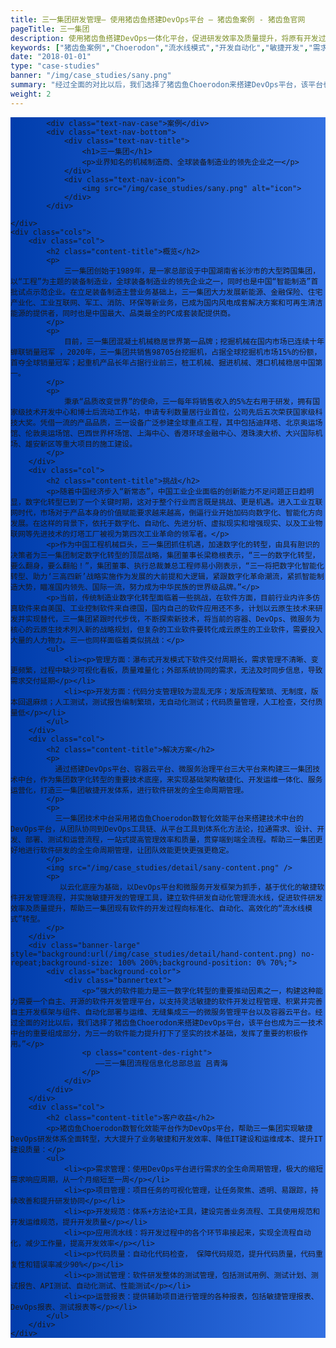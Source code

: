 ```yaml
---
title: 三一集团研发管理– 使用猪齿鱼搭建DevOps平台 – 猪齿鱼案例 - 猪齿鱼官网
pageTitle: 三一集团
description: 使用猪齿鱼搭建DevOps一体化平台，促进研发效率及质量提升，将原有开发过程向标准化、自动化、高效化的流水线模式转型
keywords: ["猪齿鱼案例","Choerodon","流水线模式","开发自动化","敏捷开发","需求管理优化","持续代码检查","代码质量提升"]
date: "2018-01-01"
type: "case-studies"
banner: "/img/case_studies/sany.png"
summary: "经过全面的对比以后，我们选择了猪齿鱼Choerodon来搭建DevOps平台，该平台也成为三一技术中台的重要组成部分，为三一的软件能力提升打下了坚实的技术基础，发挥了重要的积极作用"
weight: 2
---
```


<section class="case-studies-detail-head">
	<div class="text-nav" style="background: url(/img/case_studies/banner.svg)no-repeat,-webkit-linear-gradient(0deg, #003DAC,#3371E3);">

			<div class="text-nav-case">案例</div>
			<div class="text-nav-bottom">
				<div class="text-nav-title">
					<h1>三一集团</h1>
					<p>业界知名的机械制造商、全球装备制造业的领先企业之一</p>
				</div>
				<div class="text-nav-icon">
					<img src="/img/case_studies/sany.png" alt="icon">
				</div>
			</div>

	</div>
	<div class="cols">
		<div class="col">
			<h2 class="content-title">概览</h2>
			<p>
				三一集团创始于1989年，是一家总部设于中国湖南省长沙市的大型跨国集团，以“工程”为主题的装备制造业，全球装备制造业的领先企业之一，同时也是中国“智能制造”首批试点示范企业。在立足装备制造主营业务基础上，三一集团大力发展新能源、金融保险、住宅产业化、工业互联网、军工、消防、环保等新业务，已成为国内风电成套解决方案和可再生清洁能源的提供者，同时也是中国最大、品类最全的PC成套装配提供商。
			</p>
			<p>
			    目前，三一集团混凝土机械稳居世界第一品牌；挖掘机械在国内市场已连续十年蝉联销量冠军 ，2020年，三一集团共销售98705台挖掘机，占据全球挖掘机市场15%的份额，首夺全球销量冠军；起重机产品长年占据行业前三，桩工机械、掘进机械、港口机械稳居中国第一。
			</p>
			<p>
			    秉承“品质改变世界”的使命，三一每年将销售收入的5%左右用于研发，拥有国家级技术开发中心和博士后流动工作站，申请专利数量居行业首位，公司先后五次荣获国家级科技大奖。凭借一流的产品品质，三一设备广泛参建全球重点工程，其中包括迪拜塔、北京奥运场馆、伦敦奥运场馆、巴西世界杯场馆、上海中心、香港环球金融中心、港珠澳大桥、大兴国际机场、雄安新区等重大项目的施工建设。
			</p>
		</div>
		<div class="col">
			<h2 class="content-title">挑战</h2>
			<p>随着中国经济步入“新常态”，中国工业企业面临的创新能力不足问题正日趋明显，数字化转型已到了一个关键时期，这对于整个行业而言既是挑战、更是机遇。进入工业互联网时代，市场对于产品本身的价值赋能要求越来越高，倒逼行业开始加码向数字化、智能化方向发展。在这样的背景下，依托于数字化、自动化、先进分析、虚拟现实和增强现实、以及工业物联网等先进技术的灯塔工厂被视为第四次工业革命的领军者。</p>
			<p>作为中国工程机械巨头，三一集团抓住机遇，加速数字化的转型，由具有胆识的决策者为三一集团制定数字化转型的顶层战略，集团董事长梁稳根表示，“三一的数字化转型，要么翻身，要么翻船！”，集团董事、执行总裁兼总工程师易小刚表示，“三一将把数字化智能化转型、助力‘三高四新’战略实施作为发展的大前提和大逻辑，紧跟数字化革命潮流，紧抓智能制造大势，瞄准国内领先、国际一流，努力成为中华民族的世界级品牌。”</p>
			<p>当前，传统制造业数字化转型面临着一些挑战，在软件方面，目前行业内许多仿真软件来自美国、工业控制软件来自德国，国内自己的软件应用还不多，计划以云原生技术来研发并实现替代，三一集团紧跟时代步伐，不断探索新技术，将当前的容器、DevOps、微服务为核心的云原生技术列入新的战略规划，但复杂的工业软件要转化成云原生的工业软件，需要投入大量的人力物力。三一也同样面临着类似挑战：</p>
			<ul>
                <li><p>管理方面：瀑布式开发模式下软件交付周期长，需求管理不清晰、变更频繁，过程中缺少可视化看板，质量难量化；外部系统协同的需求，无法及时同步信息，导致需求交付延期</p></li>
                <li><p>开发方面：代码分支管理较为混乱无序；发版流程繁琐、无制度，版本回退麻烦；人工测试，测试报告编制繁琐，无自动化测试；代码质量管理，人工检查，交付质量低</p></li>
			</ul>
		</div>
		<div class="col">
			<h2 class="content-title">解决方案</h2>
			<p>
			  通过搭建DevOps平台、容器云平台、微服务治理平台三大平台来构建三一集团技术中台，作为集团数字化转型的重要技术底座，来实现基础架构敏捷化、开发运维一体化、服务运营化，打造三一集团敏捷开发体系，进行软件研发的全生命周期管理。
			</p>
			<p>
			  三一集团技术中台采用猪齿鱼Choerodon数智化效能平台来搭建技术中台的DevOps平台，从团队协同到DevOps工具链、从平台工具到体系化方法论，拉通需求、设计、开发、部署、测试和运营流程，一站式提高管理效率和质量，贯穿端到端全流程。帮助三一集团更好地进行软件研发的全生命周期管理，让团队效能更快更强更稳定。
			</p>
			<img src="/img/case_studies/detail/sany-content.png" />
			<p>
			   以云化底座为基础，以DevOps平台和微服务开发框架为抓手，基于优化的敏捷软件开发管理流程，并实施敏捷开发的管理工具，建立软件研发自动化管理流水线，促进软件研发效率及质量提升，帮助三一集团现有软件的开发过程向标准化、自动化、高效化的“流水线模式”转型。
			</p>
		</div>
		<div class="banner-large" style="background:url(/img/case_studies/detail/hand-content.png) no-repeat;background-size: 100% 200%;background-position: 0% 70%;">
            <div class="background-color">
                <div class="bannertext">
                    <p>“强大的软件能力是三一数字化转型的重要推动因素之一，构建这种能力需要一个自主、开源的软件开发管理平台，以支持灵活敏捷的软件开发过程管理、积累并完善自主开发框架与组件、自动化部署与运维、无缝集成三一的微服务管理平台以及容器云平台。经过全面的对比以后，我们选择了猪齿鱼Choerodon来搭建DevOps平台，该平台也成为三一技术中台的重要组成部分，为三一的软件能力提升打下了坚实的技术基础，发挥了重要的积极作用。”</p>
                    <p class="content-des-right">
                       ——三一集团流程信息化总部总监 吕青海
                    </p>
                </div>
            </div>
        </div>
		<div class="col">
            <h2 class="content-title">客户收益</h2>
            <p>猪齿鱼Choerodon数智化效能平台作为DevOps平台，帮助三一集团实现敏捷DevOps研发体系全面转型，大大提升了业务敏捷和开发效率、降低IT建设和运维成本、提升IT建设质量：</p>
            <ul>
                <li><p>需求管理：使用DevOps平台进行需求的全生命周期管理，极大的缩短需求响应周期，从一个月缩短至一周</p></li>
                <li><p>项目管理：项目任务的可视化管理，让任务聚焦、透明、易跟踪，持续改善和提升研发协同</p></li>
                <li><p>开发规范：体系+方法论+工具，建设完善业务流程、工具使用规范和开发运维规范，提升开发质量</p></li>
                <li><p>应用流水线：将开发过程中的各个环节串接起来，实现全流程自动化，减少工作量，提高开发效率</p></li>
                <li><p>代码质量：自动化代码检查， 保障代码规范，提升代码质量，代码重复性和错误率减少90%</p></li>
                <li><p>测试管理：软件研发整体的测试管理，包括测试用例、测试计划、测试报告、API测试、自动化测试、性能测试</p></li>
                <li><p>运营报表：提供辅助项目进行管理的各种报表，包括敏捷管理报表、DevOps报表、测试报表等</p></li>
            </ul>
        </div>
	</div>
</section>
